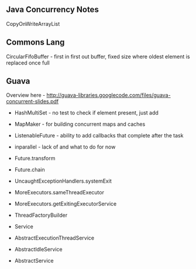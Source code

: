 Java Concurrency Notes
----------------------

CopyOnWriteArrayList

Commons Lang
------------

CircularFifoBuffer - first in first out buffer, fixed size where oldest element is replaced once full

Guava
-----

Overview here - http://guava-libraries.googlecode.com/files/guava-concurrent-slides.pdf

* HashMultiSet - no test to check if element present, just add
* MapMaker - for building concurrent maps and caches

* ListenableFuture - ability to add callbacks that complete after the task
* inparallel - lack of and what to do for now
* Future.transform
* Future.chain
* UncaughtExceptionHandlers.systemExit
* MoreExecutors.sameThreadExecutor
* MoreExecutors.getExitingExecutorService
* ThreadFactoryBuilder

* Service
* AbstractExecutionThreadService
* AbstractIdleService
* AbstractService
